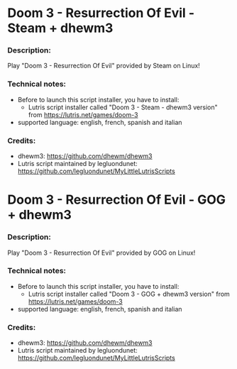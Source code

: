 # Doom 3 - Resurrection Of Evil - Steam + dhewm3
### Description:
Play "Doom 3 - Resurrection Of Evil" provided by Steam on Linux!
### Technical notes:
- Before to launch this script installer, you have to install:
  + Lutris script installer called "Doom 3 - Steam - dhewm3 version" from https://lutris.net/games/doom-3
- supported language: english, french, spanish and italian
### Credits:
- dhewm3: https://github.com/dhewm/dhewm3
- Lutris script maintained by legluondunet: https://github.com/legluondunet/MyLittleLutrisScripts

# Doom 3 - Resurrection Of Evil - GOG + dhewm3
### Description:
Play "Doom 3 - Resurrection Of Evil" provided by GOG on Linux!
### Technical notes:
- Before to launch this script installer, you have to install:
  + Lutris script installer called "Doom 3 - GOG + dhewm3 version" from https://lutris.net/games/doom-3
- supported language: english, french, spanish and italian
### Credits:
- dhewm3: https://github.com/dhewm/dhewm3
- Lutris script maintained by legluondunet: https://github.com/legluondunet/MyLittleLutrisScripts
